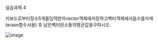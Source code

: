 실습과제 4

키보드로부터정수5개를입력받아vector객체에저장하고벡터객체에서음수를삭제(erase함수사용) 후 남은벡터원소들의평균값을구하시오.

![image](https://github.com/user-attachments/assets/75782d2e-8746-4059-a75e-df7d55f5ed09)
